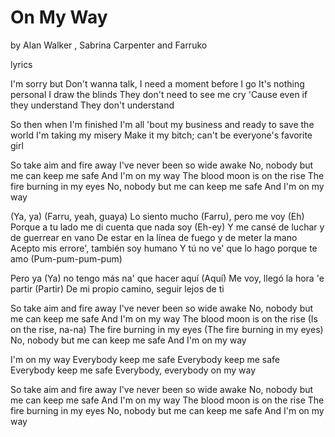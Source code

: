 # On My Way
by Alan Walker ,  Sabrina Carpenter  and  Farruko

lyrics

I'm sorry but
Don't wanna talk, I need a moment before I go
It's nothing personal
I draw the blinds
They don't need to see me cry
'Cause even if they understand
They don't understand

So then when I'm finished
I'm all 'bout my business and ready to save the world
I'm taking my misery
Make it my bitch; can't be everyone's favorite girl

So take aim and fire away
I've never been so wide awake
No, nobody but me can keep me safe
And I'm on my way
The blood moon is on the rise
The fire burning in my eyes
No, nobody but me can keep me safe
And I'm on my way

(Ya, ya)
(Farru, yeah, guaya)
Lo siento mucho (Farru), pero me voy (Eh)
Porque a tu lado me di cuenta que nada soy (Eh-ey)
Y me cansé de luchar y de guerrear en vano
De estar en la línea de fuego y de meter la mano
Acepto mis errore', también soy humano
Y tú no ve' que lo hago porque te amo (Pum-pum-pum-pum)

Pero ya (Ya) no tengo más na' que hacer aquí (Aquí)
Me voy, llegó la hora 'e partir (Partir)
De mi propio camino, seguir lejos de ti

So take aim and fire away
I've never been so wide awake
No, nobody but me can keep me safe
And I'm on my way
The blood moon is on the rise (Is on the rise, na-na)
The fire burning in my eyes (The fire burning in my eyes)
No, nobody but me can keep me safe
And I'm on my way

I'm on my way
Everybody keep me safe
Everybody keep me safe
Everybody keep me safe
Everybody, everybody on my way

So take aim and fire away
I've never been so wide awake
No, nobody but me can keep me safe
And I'm on my way
The blood moon is on the rise
The fire burning in my eyes
No, nobody but me can keep me safe
And I'm on my way

